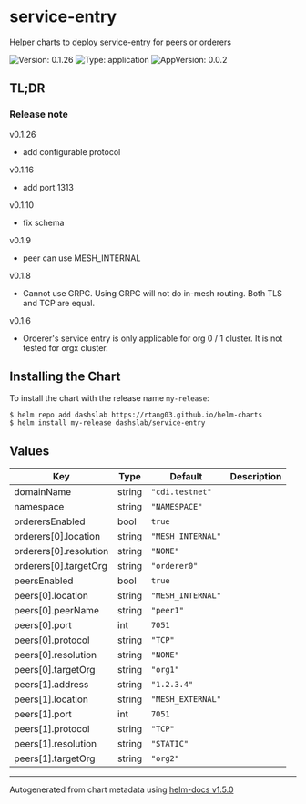 # service-entry

Helper charts to deploy service-entry for peers or orderers

![Version: 0.1.26](https://img.shields.io/badge/Version-0.1.26-informational?style=flat-square) ![Type: application](https://img.shields.io/badge/Type-application-informational?style=flat-square) ![AppVersion: 0.0.2](https://img.shields.io/badge/AppVersion-0.0.2-informational?style=flat-square)

## TL;DR

### Release note

v0.1.26

- add configurable protocol

v0.1.16

- add port 1313

v0.1.10

- fix schema

v0.1.9

- peer can use MESH_INTERNAL

v0.1.8

- Cannot use GRPC. Using GRPC will not do in-mesh routing. Both TLS and TCP are equal.

v0.1.6

- Orderer's service entry is only applicable for org 0 / 1 cluster. It is not tested for orgx cluster.

## Installing the Chart

To install the chart with the release name `my-release`:

```console
$ helm repo add dashslab https://rtang03.github.io/helm-charts
$ helm install my-release dashslab/service-entry
```

## Values

| Key | Type | Default | Description |
|-----|------|---------|-------------|
| domainName | string | `"cdi.testnet"` |  |
| namespace | string | `"NAMESPACE"` |  |
| orderersEnabled | bool | `true` |  |
| orderers[0].location | string | `"MESH_INTERNAL"` |  |
| orderers[0].resolution | string | `"NONE"` |  |
| orderers[0].targetOrg | string | `"orderer0"` |  |
| peersEnabled | bool | `true` |  |
| peers[0].location | string | `"MESH_INTERNAL"` |  |
| peers[0].peerName | string | `"peer1"` |  |
| peers[0].port | int | `7051` |  |
| peers[0].protocol | string | `"TCP"` |  |
| peers[0].resolution | string | `"NONE"` |  |
| peers[0].targetOrg | string | `"org1"` |  |
| peers[1].address | string | `"1.2.3.4"` |  |
| peers[1].location | string | `"MESH_EXTERNAL"` |  |
| peers[1].port | int | `7051` |  |
| peers[1].protocol | string | `"TCP"` |  |
| peers[1].resolution | string | `"STATIC"` |  |
| peers[1].targetOrg | string | `"org2"` |  |

----------------------------------------------
Autogenerated from chart metadata using [helm-docs v1.5.0](https://github.com/norwoodj/helm-docs/releases/v1.5.0)
